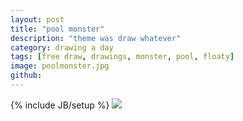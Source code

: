 ```yaml
---
layout: post
title: "pool monster"
description: "theme was draw whatever"
category: drawing a day
tags: [free draw, drawings, monster, pool, floaty]
image: poolmonster.jpg
github: 
---
```

{% include JB/setup %}
<img src="images/poolmonster.jpg">
